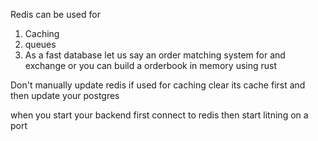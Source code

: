 Redis can be used for

1. Caching
2. queues
3. As a fast database let us say an order matching system for and exchange or you can build a orderbook in memory using rust

Don't manually update redis if used for caching clear its cache first and then update your postgres

when you start your backend first connect to redis then start litning on a port
